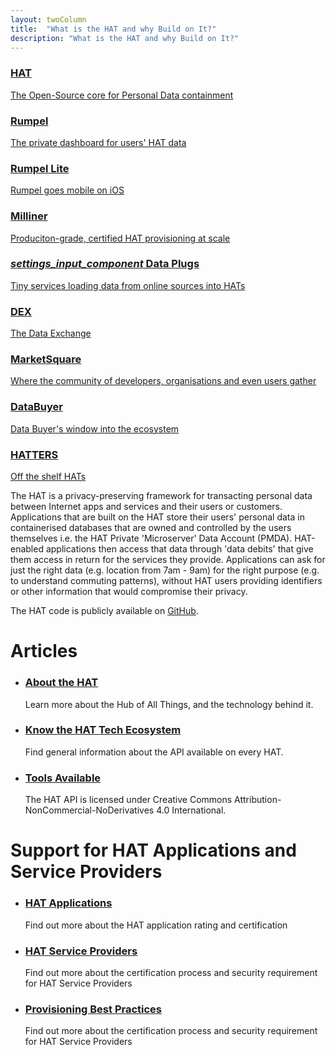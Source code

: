 ```yaml
---
layout: twoColumn
title:  "What is the HAT and why Build on It?"
description: "What is the HAT and why Build on It?"
---
```


<nav class="grid-nav">
    <a href="tools/HAT_core.html" class="icon-logo-hat grid-nav__item">
        <h3>HAT</h3>
        <p>The Open-Source core for Personal Data containment</p>
    </a>
    <a href="tools/rumpel.html" class="icon-logo-rumpel grid-nav__item">
        <h3>Rumpel</h3>
        <p>The private dashboard for users' HAT data</p>
    </a>
    <a href="tools/rumpellite.html" class="icon-logo-rumpel grid-nav__item">
        <h3>Rumpel Lite</h3>
        <p>Rumpel goes mobile on iOS</p>
    </a>
    <a href="tools/milliner.html" class="icon-logo-milliner grid-nav__item">
        <h3>Milliner</h3>
        <p>Produciton-grade, certified HAT provisioning at scale</p>
    </a>
    <a href="tools/data_plugs.html" class="grid-nav__item">
        <h3><i class="material-icons">settings_input_component</i> Data Plugs</h3>
        <p>Tiny services loading data from online sources into HATs</p>
    </a>
    <a href="tools/dex.html" class="icon-logo-dex grid-nav__item">
        <h3>DEX</h3>
        <p>The Data Exchange</p>
    </a>
    <a href="tools/marketsquare.html" class="icon-logo-marketsquare grid-nav__item">
        <h3>MarketSquare</h3>
        <p>Where the community of developers, organisations and even users gather</p>
    </a>
    <a href="tools/databuyer.html" class="icon-logo-databuyer grid-nav__item">
        <h3>DataBuyer</h3>
        <p>Data Buyer's window into the ecosystem</p>
    </a>
    <a href="tools/off_the_shelf_hats.html" class="icon-logo-hatters grid-nav__item">
        <h3>HATTERS</h3>
        <p>Off the shelf HATs</p>
    </a>
</nav>

<p>The HAT is a privacy-preserving framework for transacting personal data between Internet apps and services and their users or customers. Applications that are built on the HAT store their users' personal data in containerised databases that are owned and controlled by the users themselves i.e. the HAT Private 'Microserver' Data Account (PMDA). HAT-enabled applications then access that data through 'data debits' that give them access in return for the services they provide. Applications can ask for just the right data (e.g. location from 7am - 9am) for the right purpose (e.g. to understand commuting patterns), without HAT users providing identifiers or other information that would compromise their privacy.</p>

<p>The HAT code is publicly available on <a href="http://github.com/Hub-of-all-Things/HAT2.0">GitHub</a>.</p>

<h1>Articles</h1>

<ul class="article-list">
    <li>
        <h3><a href="why/what_is_hat.html">About the HAT</a></h3>
        <p>Learn more about the Hub of All Things, and the technology behind it.</p>
    </li>
    <li>
        <h3><a href="knowing/1_knowing_ecosystem.html">Know the HAT Tech Ecosystem</a></h3>
        <p>Find general information about the API available on every HAT.</p>
    </li>
    <li>
        <h3><a href="tools/HAT_core.html">Tools Available</a></h3>
        <p>The HAT API is licensed under Creative Commons Attribution-NonCommercial-NoDerivatives 4.0 International.</p>
    </li>
</ul>

<h1>Support for HAT Applications and Service Providers</h1>

<ul class="article-list">
    <li>
        <h3><a href="hat_applications/">HAT Applications</a></h3>
        <p>Find out more about the HAT application rating and certification</p>
    </li>
    <li>
        <h3><a href="hat_service_provider_hsp/">HAT Service Providers</a></h3>
        <p>Find out more about the certification process and security requirement for HAT Service Providers</p>
    </li>
    <li>
        <h3><a href="hat_service_provider_hsp/security_requirement_best_practice.html">Provisioning Best Practices</a></h3>
        <p>Find out more about the certification process and security requirement for HAT Service Providers</p>
    </li>
</ul>

